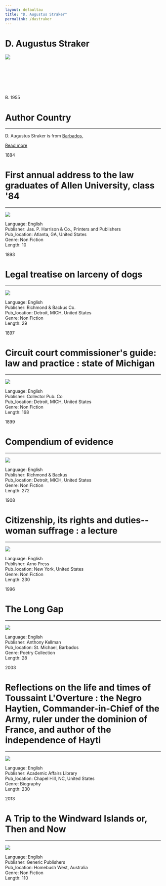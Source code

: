 ```yaml
---
layout: defaultau
title: "D. Augustus Straker"
permalink: /dastraker
---
```

<!-- partial:index.partial.html -->
<div class="content">
    <h1>D. Augustus Straker</h1>
    <div class="quote">
        <div><img src="https://upload.wikimedia.org/wikipedia/commons/thumb/7/7a/David_Augustus_Straker.jpg/220px-David_Augustus_Straker.jpg" class="logo"></div>
    </div>
    <div class="timeline">
        <div style="padding-bottom:100px;"></div>
        <div class="block">
            <div class="date right"><p class="right"> B. 1955 </p></div>
            <div class="dot"></div>
            <div class="left first">
            <div class="author_country">
                <h1>Author Country</h1><hr>
          <div class="aclocation">  <p> D. Augustus Straker is from <a href="http://localhost:4000/12">Barbados.</a></p></div>
              <div class="acreadmore">  <a href="https://en.wikipedia.org/wiki/D._Augustus_Straker">Read more</a></div>
            </div>
            </div>
        </div>
        <div class="block">
            <div class="date right"><p class="right">1884</p></div>
            <div class="dot"></div>
            <div class="right">
                <h1>First annual address to the law graduates of Allen University, class '84 </h1><hr>
                <p><img src="http://tile.loc.gov/image-services/iiif/service:rbc:lcrbmrp:t0b01:001/full/pct:100/0/default.jpg"></p>
                <p>
                Language: English <br/>
                Publisher: Jas. P. Harrison & Co., Printers and Publishers <br/>
                Pub_location: Atlanta, GA, United States <br/>
                Genre: Non Fiction <br/>
                Length: 10 <br/>
                </p>
            </div>
        </div>
        <div class="block">
            <div class="date left"><p class="left">1893</p></div>
            <div class="dot"></div>
            <div class="right">
                <h1>Legal treatise on larceny of dogs</h1><hr>
                <p><img src="https://upload.wikimedia.org/wikipedia/commons/thumb/7/7a/David_Augustus_Straker.jpg/220px-David_Augustus_Straker.jpg"></p>
                <p>
                Language: English <br/>
                Publisher: Richmond & Backus Co. <br/>
                Pub_location: Detroit, MICH, United States <br/>
                Genre: Non Fiction <br/>
                Length: 29 <br/>
                </p>
            </div>
        </div>
        <div class="block">
            <div class="date right"><p class="right">1897</p></div>
            <div class="dot"></div>
            <div class="left">
                <h1>Circuit court commissioner's guide: law and practice : state of Michigan</h1><hr>
                <p><img src="https://images-na.ssl-images-amazon.com/images/I/51rLSI7SJvL._SX382_BO1,204,203,200_.jpg"></p>
                <p>
                Language: English <br/>
                Publisher: Collector Pub. Co <br/>
                Pub_location: Detroit, MICH, United States<br/>
                Genre: Non Fiction <br/>
                Length: 168 <br/>
                </p>
            </div>
        </div>
        <div class="block">
            <div class="date left"><p class="left hide">1899</p></div>
            <div class="dot"></div>
            <div class="right hide">
                <h1>Compendium of evidence</h1><hr>
                <p><img src="https://images-na.ssl-images-amazon.com/images/I/516ej2zASDL._SX382_BO1,204,203,200_.jpg"></p>
                <p>
                Language: English <br/>
                Publisher: Richmond & Backus <br/>
                Pub_location: Detroit, MICH, United States <br/>
                Genre: Non Fiction <br/>
                Length: 272 <br/>
                </p>
            </div>
        </div>
        <div class="block">
            <div class="date right"><p class="right">1908</p></div>
            <div class="dot"></div>
            <div class="right">
                <h1>Citizenship, its rights and duties--woman suffrage : a lecture </h1><hr>
                <p><img src="https://tile.loc.gov/storage-services/service/rbc/rbaapc/28000/0002.gif"></p>
                <p>
                Language: English <br/>
                Publisher: Arno Press <br/>
                Pub_location: New York, United States <br/>
                Genre: Non Fiction <br/>
                Length: 230 <br/>
                </p>
            </div>
        </div>
        <div class="block">
            <div class="date left"><p class="left">1996</p></div>
            <div class="dot"></div>
            <div class="right">
                <h1>The Long Gap</h1><hr>
                <p><img src="http://ocmsites.org/news/wp-content/uploads/sites/15/2015/06/Anthony-Kellman-press-photo-012609-216x300.gif"></p>
                <p>
                Language: English <br/>
                Publisher: Anthony Kellman <br/>
                Pub_location: St. Michael, Barbados <br/>
                Genre: Poetry Collection <br/>
                Length: 28 <br/>
                </p>
            </div>
        </div>
        <div class="block">
            <div class="date right"><p class="right">2003</p></div>
            <div class="dot"></div>
            <div class="left">
                <h1>Reflections on the life and times of Toussaint L'Overture : the Negro Haytien, Commander-in-Chief of the Army, ruler under the dominion of France, and author of the independence of Hayti</h1><hr>
                <p><img src="https://images-na.ssl-images-amazon.com/images/I/311KW1GCMRL._SX308_BO1,204,203,200_.jpg"></p>
                <p>
                Language: English <br/>
                Publisher: Academic Affairs Library <br/>
                Pub_location: Chapel Hill, NC, United States<br/>
                Genre: Biography <br/>
                Length: 230 <br/>
                </p>
            </div>
        </div>
        <div class="block">
            <div class="date left"><p class="left hide">2013</p></div>
            <div class="dot"></div>
            <div class="right hide">
                <h1>A Trip to the Windward Islands or, Then and Now</h1><hr>
                <p><img src="https://images-na.ssl-images-amazon.com/images/I/4130hX32HNL._SX382_BO1,204,203,200_.jpg"></p>
                <p>
                Language: English <br/>
                Publisher: Generic Publishers <br/>
                Pub_location: Homebush West, Australia <br/>
                Genre: Non Fiction <br/>
                Length: 110 <br/>
                </p>
            </div>
        </div>

</div>
<!-- partial -->
  <script src='https://cdnjs.cloudflare.com/ajax/libs/jquery/3.1.1/jquery.min.js'></script><script  src="assets/js/authorscript.js"></script>
